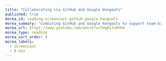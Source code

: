 ```yaml
---
title: "Collaborating via GitHub and Google Hangouts"
published: true
morea_id: reading-screencast-github-google-hangouts
morea_summary: "Combining GitHub and Google Hangouts to support team-based software development"
morea_url: https://www.youtube.com/watch?v=TdgBsJsWYH4
morea_type: reading
morea_sort_order: 4
morea_labels:
  - Screencast
  - 8 min
---
```


